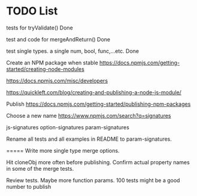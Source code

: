 
# TODO List

tests for tryValidate()
Done

test and code for mergeAndReturn()
Done

test single types.  a single num, bool, func,...etc.
Done

Create an NPM package when stable
https://docs.npmjs.com/getting-started/creating-node-modules

https://docs.npmjs.com/misc/developers

https://quickleft.com/blog/creating-and-publishing-a-node-js-module/

Publish
https://docs.npmjs.com/getting-started/publishing-npm-packages

Choose a new name
https://www.npmjs.com/search?q=signatures

js-signatures
option-signatures
param-signatures


Rename all tests and all examples in README to param-signatures.

=====
Write more single type merge options.

Hit cloneObj more often before publishing.
Confirm actual property names in some of the merge tests.

Review tests.
Maybe more function params.
100 tests might be a good number to publish
